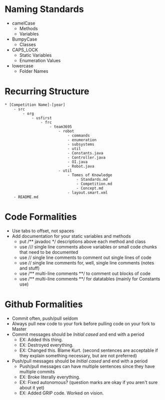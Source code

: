# Naming Standards
* camelCase
 	- Methods
 	- Variables
* BumpyCase
 	- Classes
* CAPS_LOCK
	- Static Variables
 	- Enumeration Values
* lowercase
 	- Folder Names
	
# Recurring Structure
```
* [Competition Name]-[year]
	- src
		- org
			- usfirst
				- frc
					- team3695
						- robot
							- commands
							- enumeration
							- subsystems
							- util
							- Constants.java
							- Controller.java
							- OI.java
							- Robot.java
						- util
							- Tomes of Knowledge
								- Standards.md
								- Competition.md
								- Concept.md
							- layout.smart.xml
	- README.md
```						
# Code Formalities
* Use tabs to offset, not spaces
* Add documentation for your static variables and methods
	* put /** javadoc */ descriptions above each method and class
	* use /// single line comments above variables or small code chunks that need to be documented
	* use //  single line comments to comment out single lines of code
	* use //  single line comments for, well, single line comments (notes and stuff)
	* use /\*\* multi-line comments \*\*/ to comment out blocks of code
	* use /\*\* multi-line comments \*\*/ for datatables (mainly for Constants use)

# Github Formalities
* Commit often, push/pull seldom
* Always pull new code to your fork before pulling code on your fork to Master
* Commit messages should be *Initial cased* and end with a period
	* EX: Added this thing.
	* EX: Destroyed everything.
	* EX: Changed this. Blame Kurt.   (second sentences are acceptable if they explain something necessary, but are not preferred)
* Push/pull messages should be *Initial cased* and end with a period
	* Push/pull messages can have multiple sentences since they have multiple commits
	* EX: Broke literally everything.
	* EX: Fixed autonomous? (question marks are okay if you aren't sure about it yet)
	* EX: Added GRIP code. Worked on vision. 
